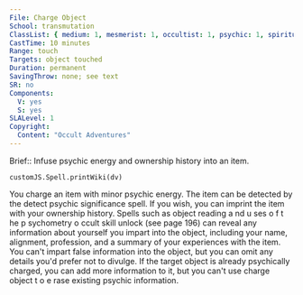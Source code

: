 ```yaml
---
File: Charge Object
School: transmutation
ClassList: { medium: 1, mesmerist: 1, occultist: 1, psychic: 1, spiritualist: 1 }
CastTime: 10 minutes
Range: touch
Targets: object touched
Duration: permanent
SavingThrow: none; see text
SR: no
Components:
  V: yes
  S: yes
SLALevel: 1
Copyright:
  Content: "Occult Adventures"
---
```

Brief:: Infuse psychic energy and ownership history into an item.

```dataviewjs
customJS.Spell.printWiki(dv)
```

You charge an item with minor psychic energy. The item can be detected by the detect psychic significance spell. If you wish, you can imprint the item with your ownership history. Spells such as object reading a nd u ses o f t he p sychometry o ccult skill unlock (see page 196) can reveal any information about yourself you impart into the object, including your name, alignment, profession, and a summary of your experiences with the item. You can't impart false information into the object, but you can omit any details you'd prefer not to divulge. If the target object is already psychically charged, you can add more information to it, but you can't use charge object t o e rase existing psychic information.
